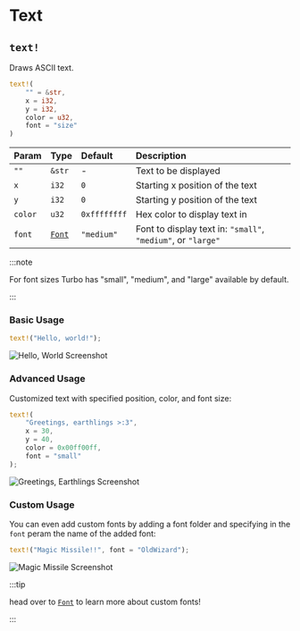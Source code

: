 # Text

## `text!`

Draws ASCII text.

```rust title="turbo::canvas"
text!(
    "" = &str,
    x = i32, 
    y = i32, 
    color = u32, 
    font = "size"
)
```

| Param   | Type                                           | Default      | Description                                                 |
| :------ | :--------------------------------------------- | :----------- | :---------------------------------------------------------- |
| `""`    | `&str`                                         | -            | Text to be displayed                                        |
| `x`     | `i32`                                          | `0`          | Starting x position of the text                             |
| `y`     | `i32`                                          | `0`          | Starting y position of the text                             |
| `color` | `u32`                                          | `0xffffffff` | Hex color to display text in                                |
| `font`  | [`Font`](/rust-sdk/canvas/font)                | `"medium"`   | Font to display text in: `"small"`, `"medium"`, or `"large"`|

:::note

For font sizes Turbo has "small", "medium", and "large" available by default.

:::

### Basic Usage

```rust
text!("Hello, world!");
```

![Hello, World Screenshot](/hello_world_screenshot.png)

### Advanced Usage

Customized text with specified position, color, and font size:

```rust
text!(
    "Greetings, earthlings >:3",
    x = 30,
    y = 40,
    color = 0x00ff00ff,
    font = "small"
);
```

![Greetings, Earthlings Screenshot](/greetings_earthlings_screenshot.png)

### Custom Usage

You can even add custom fonts by adding a font folder and specifying in the `font` peram the name of the added font:

```rust
text!("Magic Missile!!", font = "OldWizard");
```

![Magic Missile Screenshot](/magic_missile_screenshot.png)

:::tip

head over to [`Font`](/rust-sdk/canvas/font) to learn more about custom fonts!

:::